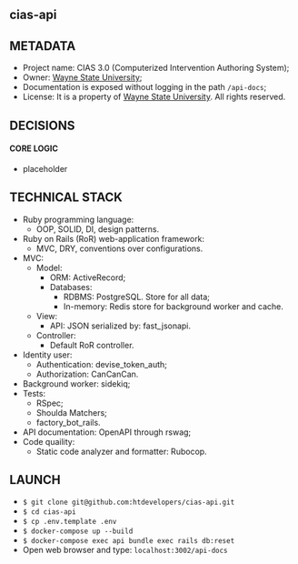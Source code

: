 ## cias-api

## METADATA
* Project name: CIAS 3.0 (Computerized Intervention Authoring System);
* Owner: [Wayne State University](https://wayne.edu/);
* Documentation is exposed without logging in the path `/api-docs`;
* License: It is a property of [Wayne State University](https://wayne.edu/). All rights reserved.

## DECISIONS

#### CORE LOGIC

* placeholder

## TECHNICAL STACK

* Ruby programming language:
  * OOP, SOLID, DI, design patterns.
* Ruby on Rails (RoR) web-application framework:
  * MVC, DRY, conventions over configurations.
* MVC:
  * Model:
    * ORM: ActiveRecord;
    * Databases:
      * RDBMS: PostgreSQL. Store for all data;
      * In-memory: Redis store for background worker and cache.
  * View:
    * API: JSON serialized by: fast_jsonapi.
  * Controller:
    * Default RoR controller.
* Identity user:
  * Authentication: devise_token_auth;
  * Authorization: CanCanCan.
* Background worker: sidekiq;
* Tests:
  * RSpec;
  * Shoulda Matchers;
  * factory_bot_rails.
* API documentation: OpenAPI through rswag;
* Code quaility:
  * Static code analyzer and formatter: Rubocop.

## LAUNCH

* `$ git clone git@github.com:htdevelopers/cias-api.git`
* `$ cd cias-api`
* `$ cp .env.template .env`
* `$ docker-compose up --build`
* `$ docker-compose exec api bundle exec rails db:reset`
* Open web browser and type: `localhost:3002/api-docs`
